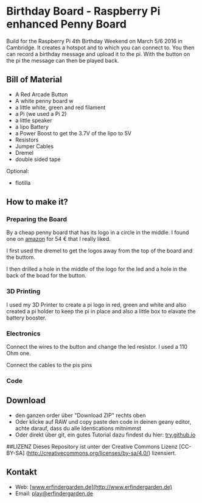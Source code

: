 # Birthday Board - Raspberry Pi enhanced Penny Board

Build for the Raspberry Pi 4th Birthday Weekend on March 5/6 2016 in Cambridge. It creates a hotspot and to which you can connect to. You then can record a birthday message and upload it to the pi. With the button on the pi the message can then be played back. 


## Bill of Material

* A Red Arcade Button
* A white penny board w
* a little white, green and red filament
* a Pi (we used a Pi 2)
* a little speaker
* a lipo Battery
* a Power Boost to get the 3.7V of the lipo to 5V
* Resistors
* Jumper Cables
* Dremel
* double sided tape

Optional:

* flotilla


## How to make it?

### Preparing the Board

By a cheap penny board that has its logo in a circle in the middle. I found one on [amazon](http://www.amazon.de/gp/product/B00EOMSPH0?psc=1&redirect=true&ref_=oh_aui_detailpage_o07_s00) for 54 € that I really liked. 

I first used the dremel to get the logos away from the top of the board and the buttom. 

I then drilled a hole in the middle of the logo for the led and a hole in the back of the boad for the button.


### 3D Printing

I used my 3D Printer to create a pi logo in red, green and white and also created a pi holder to keep the pi in place and also a little box to elavate the battery booster.  


### Electronics

Connect the wires to the button and change the led resistor. I used a 110 Ohm one. 

Connect the cables to the pis pins 

### Code 



## Download 
* den ganzen order über "Download ZIP" rechts oben
* Oder klicke auf RAW und copy paste den code in deinen geany editor, achte darauf, dass du alle Identications mitnimmst
* Oder direkt über git, ein gutes Tutorial dazu findest du hier: [try.github.io](https://try.github.io)

##LIZENZ
Dieses Repository ist unter der Creative Commons Lizenz [CC-BY-SA] (http://creativecommons.org/licenses/by-sa/4.0/) lizensiert. 


## Kontakt
* Web: [www.erfindergarden.de](http://www.erfindergarden.de)
* Email: [play@erfindergarden.de](mailto:play@erfindergarden.de)
